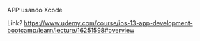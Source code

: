 APP usando Xcode

Link?
https://www.udemy.com/course/ios-13-app-development-bootcamp/learn/lecture/16251598#overview
